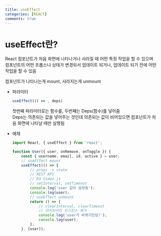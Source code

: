 ```yaml
---
title: useEffect
categories: [REACT]
comments: true
---
```


# useEffect란?
React 컴포넌트가 처음 화면에 나타나거나 사라질 때 어떤 특정 작업을 할 수 있으며  
컴포넌트의 어떤 프롭스나 상태가 변경되서 업데이트 되거나, 업데이트 되기 전에 어떤 작업을 할 수 있음

컴포넌트가 나타나는게 mount, 사라지는게 unmount

- 파라미터
    ``` javascript
    useEffect(() => , deps)
    ```
    첫번째 파라미터로는 함수를, 두번째는 Deps(함수)를 넣어줌  
    Deps는 의존되는 값을 넣어주는 것인데 의존되는 값이 비어있으면 컴포넌트가 처음 화면에 나타날 때만 실행됨

- 예제
    ``` javascript
    import React, { useEffect } from 'react';

    function User({ user, onRemove, onToggle }) {
        const { username, email, id, active } = user;
        // useEffect mount
        useEffect(() => {
            // props -> state
            // REST API
            // D3 Video.js
            // setInterval, setTimeout
            console.log('user 값이 설정됨');
            console.log(user);
            // useEffect unmount
            return () => {
                // clearInterval, clearTimeout
                // 라이브러리 인스턴스 제거
                console.log('user가 바뀌기전임!');
                console.log(user);
            };
        }, [user]);
    ```